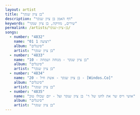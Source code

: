 ```yaml
---
layout: artist
title: "בן ציון שנקר"
description: "דף האמן בן ציון שנקר"
keywords: "שירים, מוזיקה, בן ציון שנקר"
permalink: /artists/בן-ציון-שנקר/
songs:
  - number: "4832"
    name: "01 רצועה 1"
    album: "סינגלים"
    artist: "בן ציון שנקר"
  - number: "4833"
    name: "10 - בן ציון שנקר - מנוחה ושמחה"
    album: "סינגלים"
    artist: "בן ציון שנקר"
  - number: "4834"
    name: "20 - בן ציון שנקר - אשת חיל - [Windos.Co]"
    album: "סינגלים"
    artist: "בן ציון שנקר"
  - number: "4835"
    name: "אושי וייס שר את לחנו של ר' בן ציון שנקר זצל - יום שכולו טוב"
    album: "סינגלים"
    artist: "בן ציון שנקר"
---
```

